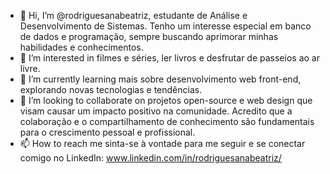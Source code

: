 - 👋 Hi, I’m @rodriguesanabeatriz, estudante de Análise e Desenvolvimento de Sistemas. Tenho um interesse especial em banco de dados e programação, sempre buscando aprimorar minhas habilidades e conhecimentos. 
- 👀 I’m interested in filmes e séries, ler livros e desfrutar de passeios ao ar livre.
- 🌱 I’m currently learning mais sobre desenvolvimento web front-end, explorando novas tecnologias e tendências.
- 💞️ I’m looking to collaborate on projetos open-source e web design que visam causar um impacto positivo na comunidade. Acredito que a colaboração e o compartilhamento de conhecimento são fundamentais para o crescimento pessoal e profissional.
- 📫 How to reach me sinta-se à vontade para me seguir e se conectar comigo no LinkedIn: www.linkedin.com/in/rodriguesanabeatriz/
<!---
rodriguesanabeatriz/rodriguesanabeatriz is a ✨ special ✨ repository because its `README.md` (this file) appears on your GitHub profile.
You can click the Preview link to take a look at your changes.
--->
